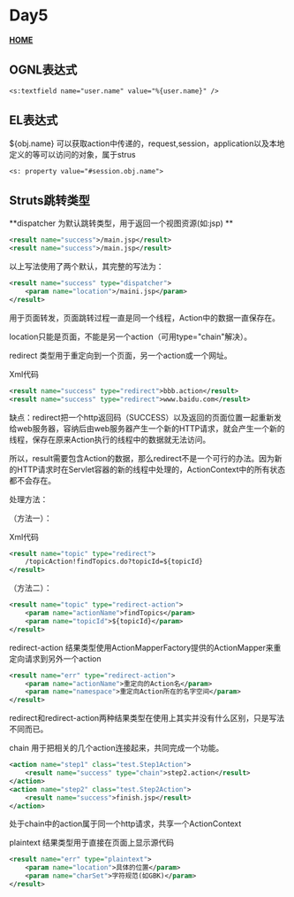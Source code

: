 # Day5

 **[HOME](../README.md)**

## OGNL表达式

```<s:textfield name="user.name" value="%{user.name}" />```

## EL表达式

${obj.name}  可以获取action中传递的，request,session，application以及本地定义的等可以访问的对象，属于strus

```<s: property value="#session.obj.name">``` 

## Struts跳转类型

**dispatcher 为默认跳转类型，用于返回一个视图资源(如:jsp) **

```xml
<result name="success">/main.jsp</result>   
<result name="success">/main.jsp</result>   
```
以上写法使用了两个默认，其完整的写法为： 

```xml
<result name="success" type="dispatcher">   
	<param name="location">/maini.jsp</param>   
</result>  
```
用于页面转发，页面跳转过程一直是同一个线程，Action中的数据一直保存在。 

location只能是页面，不能是另一个action（可用type="chain"解决）。 

redirect 类型用于重定向到一个页面，另一个action或一个网址。


Xml代码 

```xml
<result name="success" type="redirect">bbb.action</result>   
<result name="success" type="redirect">www.baidu.com</result> 
```

缺点：redirect把一个http返回码（SUCCESS）以及返回的页面位置一起重新发给web服务器，容纳后由web服务器产生一个新的HTTP请求，就会产生一个新的线程，保存在原来Action执行的线程中的数据就无法访问。 

所以，result需要包含Action的数据，那么redirect不是一个可行的办法。因为新的HTTP请求时在Servlet容器的新的线程中处理的，ActionContext中的所有状态都不会存在。 

处理方法： 

（方法一）： 

Xml代码  

```xml
<result name="topic" type="redirect">
	/topicAction!findTopics.do?topicId=${topicId}
</result>
```

（方法二）： 

```xml
<result name="topic" type="redirect-action">   
	<param name="actionName">findTopics</param>   
	<param name="topicId">${topicId}</param>   
</result>  
```

redirect-action 结果类型使用ActionMapperFactory提供的ActionMapper来重定向请求到另外一个action 

```xml
<result name="err" type="redirect-action">   
	<param name="actionName">重定向的Action名</param>   
	<param name="namespace">重定向Action所在的名字空间</param>   
</result>  
```
redirect和redirect-action两种结果类型在使用上其实并没有什么区别，只是写法不同而已。 

chain 用于把相关的几个action连接起来，共同完成一个功能。

```xml
<action name="step1" class="test.Step1Action">   
	<result name="success" type="chain">step2.action</result>   
</action>   
<action name="step2" class="test.Step2Action">   
	<result name="success">finish.jsp</result>   
</action>  
```

处于chain中的action属于同一个http请求，共享一个ActionContext 

plaintext 结果类型用于直接在页面上显示源代码


```xml
<result name="err" type="plaintext">   
	<param name="location">具体的位置</param>   
	<param name="charSet">字符规范(如GBK)</param>   
</result>  
```